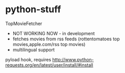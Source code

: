 python-stuff
============

TopMovieFetcher

- NOT WORKING NOW - in development
- fetches movies from rss feeds (rottentomatoes top movies,apple.com/rss top movies)
- multilingual support

pyload hook, requires http://www.python-requests.org/en/latest/user/install/#install

